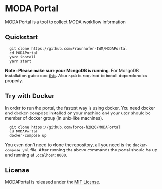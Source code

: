 # MODA Portal

MODA Portal is a tool to collect MODA workflow information.

## Quickstart

```
  git clone https://github.com/Fraunhofer-IWM/MODAPortal
  cd MODAPortal
  yarn install
  yarn start
```

**Note : Please make sure your MongoDB is running.** For MongoDB installation guide see [this](https://docs.mongodb.org/v3.0/installation/). Also `npm3` is required to install dependencies properly.

## Try with Docker
In order to run the portal, the fastest way is using docker. You need docker and docker-compose installed on your machine and your user should be member of docker group (in unix-like machines).
```
  git clone https://github.com/force-h2020/MODAPortal
  cd MODAPortal
  docker-compose up
```
You even don't need to clone the repository, all you need is the `docker-compose.yml` file. After running the above commands the portal should be up and running at `localhost:8000`.

## License
MODAPortal is released under the [MIT License](http://www.opensource.org/licenses/MIT).
